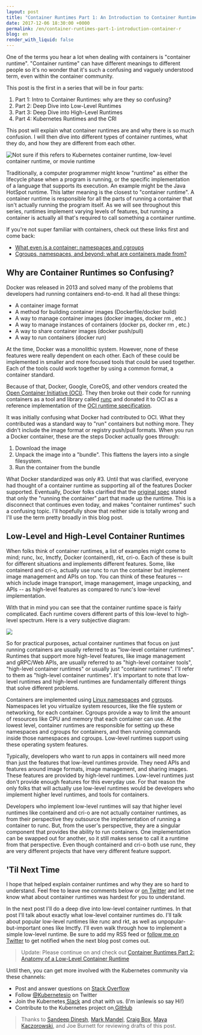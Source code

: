 ```yaml
---
layout: post
title: "Container Runtimes Part 1: An Introduction to Container Runtimes"
date: 2017-12-06 18:30:00 +0000
permalink: /en/container-runtimes-part-1-introduction-container-r
blog: en
render_with_liquid: false
---
```


One of the terms you hear a lot when dealing with containers is "container runtime". "Container runtime" can have different meanings to different people so it's no wonder that it's such a confusing and vaguely understood term, even within the container community. 

This post is the first in a series that will be in four parts:

1.  Part 1: Intro to Container Runtimes: why are they so confusing?
1.  Part 2: Deep Dive into Low-Level Runtimes
1.  Part 3: Deep Dive into High-Level Runtimes
1.  Part 4: Kubernetes Runtimes and the CRI

This post will explain what container runtimes are and why there is so much confusion. I will then dive into different types of container runtimes, what they do, and how they are different from each other.

<img src="https://storage.googleapis.com/static.ianlewis.org/prod/img/768/notsure.png" alt="Not sure if this refers to Kubernetes container runtime, low-level container runtime, or movie runtime" class="align-center" />

Traditionally, a computer programmer might know "runtime" as either the lifecycle phase when a program is running, or the specific implementation of a language that supports its execution. An example might be the Java HotSpot runtime. This latter meaning is the closest to "container runtime". A container runtime is responsible for all the parts of running a container that isn't actually running the program itself. As we will see throughout this series, runtimes implement varying levels of features, but running a container is actually all that's required to call something a container runtime.

If you're not super familiar with containers, check out these links first and come back:

*   [What even is a container: namespaces and cgroups](https://jvns.ca/blog/2016/10/10/what-even-is-a-container/)
*   [Cgroups, namespaces, and beyond: what are containers made from?](https://www.youtube.com/watch?v=sK5i-N34im8)

## Why are Container Runtimes so Confusing?

Docker was released in 2013 and solved many of the problems that developers had running containers end-to-end. It had all these things:

*   A container image format
*   A method for building container images (Dockerfile/docker build)
*   A way to manage container images (docker images, docker rm <image>, etc.)
*   A way to manage instances of containers (docker ps, docker rm <container>, etc.)
*   A way to share container images (docker push/pull)
*   A way to run containers (docker run)

At the time, Docker was a monolithic system. However, none of these features were really dependent on each other. Each of these could be implemented in smaller and more focused tools that could be used together. Each of the tools could work together by using a common format, a container standard.

Because of that, Docker, Google, CoreOS, and other vendors created the [Open Container Initiative (OCI)](https://www.opencontainers.org/). They then broke out their code for running containers as a tool and library called [runc](https://github.com/opencontainers/runc) and donated it to OCI as a reference implementation of the [OCI runtime specification](https://github.com/opencontainers/runtime-spec).

It was initially confusing what Docker had contributed to OCI. What they contributed was a standard way to "run" containers but nothing more. They didn't include the image format or registry push/pull formats. When you run a Docker container, these are the steps Docker actually goes through:

1.  Download the image
1.  Unpack the image into a "bundle". This flattens the layers into a single filesystem.
1.  Run the container from the bundle

What Docker standardized was only #3. Until that was clarified, everyone had thought of a container runtime as supporting all of the features Docker supported. Eventually, Docker folks clarified that the [original spec](https://github.com/opencontainers/runtime-spec/commit/77d44b10d5df53ee63f0768cd0a29ef49bad56b6#diff-b84a8d65d8ed53f4794cd2db7e8ea731R45) stated that only the "running the container" part that made up the runtime. This is a disconnect that continues even today, and makes "container runtimes" such a confusing topic. I'll hopefully show that neither side is totally wrong and I'll use the term pretty broadly in this blog post.

## Low-Level and High-Level Container Runtimes

When folks think of container runtimes, a list of examples might come to mind; runc, lxc, lmctfy, Docker (containerd), rkt, cri-o. Each of these is built for different situations and implements different features. Some, like containerd and cri-o, actually use runc to run the container but implement image management and APIs on top. You can think of these features -- which include image transport, image management, image unpacking, and APIs -- as high-level features as compared to runc's low-level implementation.

With that in mind you can see that the container runtime space is fairly complicated. Each runtime covers different parts of this low-level to high-level spectrum. Here is a very subjective diagram:

<img src="https://storage.googleapis.com/static.ianlewis.org/prod/img/768/runtimes.png" class="align-center" />

So for practical purposes, actual container runtimes that focus on just running containers are usually referred to as "low-level container runtimes". Runtimes that support more high-level features, like image management and gRPC/Web APIs, are usually referred to as "high-level container tools", "high-level container runtimes" or usually just "container runtimes". I'll refer to them as "high-level container runtimes". It's important to note that low-level runtimes and high-level runtimes are fundamentally different things that solve different problems.

Containers are implemented using [Linux namespaces](https://en.wikipedia.org/wiki/Linux_namespaces) and [cgroups](https://en.wikipedia.org/wiki/Cgroups). Namespaces let you virtualize system resources, like the file system or networking, for each container. Cgroups provide a way to limit the amount of resources like CPU and memory that each container can use. At the lowest level, container runtimes are responsible for setting up these namespaces and cgroups for containers, and then running commands inside those namespaces and cgroups. Low-level runtimes support using these operating system features.

Typically, developers who want to run apps in containers will need more than just the features that low-level runtimes provide. They need APIs and features around image formats, image management, and sharing images. These features are provided by high-level runtimes. Low-level runtimes just don't provide enough features for this everyday use. For that reason the only folks that will actually use low-level runtimes would be developers who implement higher level runtimes, and tools for containers.

Developers who implement low-level runtimes will say that higher level runtimes like containerd and cri-o are not actually container runtimes, as from their perspective they outsource the implementation of running a container to runc. But, from the user's perspective, they are a singular component that provides the ability to run containers. One implementation can be swapped out for another, so it still makes sense to call it a runtime from that perspective. Even though containerd and cri-o both use runc, they are very different projects that have very different feature support.


## 'Til Next Time

I hope that helped explain container runtimes and why they are so hard to understand. Feel free to leave me comments below or [on Twitter](https://twitter.com/IanMLewis) and let me know what about container runtimes was hardest for you to understand.

In the next post I'll do a deep dive into low-level container runtimes. In that post I'll talk about exactly what low-level container runtimes do. I'll talk about popular low-level runtimes like runc and rkt, as well as unpopular-but-important ones like lmctfy. I'll even walk through how to implement a simple low-level runtime. Be sure to add my RSS feed or [follow me on Twitter](https://twitter.com/IanMLewis) to get notified when the next blog post comes out.

> Update: Please continue on and check out [Container Runtimes Part 2: Anatomy of a Low-Level Container Runtime](https://www.ianlewis.org/en/container-runtimes-part-2-anatomy-low-level-contai)

Until then, you can get more involved with the Kubernetes community via these channels:

*   Post and answer questions on [Stack Overflow](http://stackoverflow.com/questions/tagged/kubernetes)
*   Follow [@Kubernetesio](https://twitter.com/kubernetesio) on Twitter
*   Join the Kubernetes[ Slack](http://slack.k8s.io/) and chat with us. (I'm ianlewis so say Hi!)
*   Contribute to the Kubernetes project on[ GitHub](https://github.com/kubernetes/kubernetes)

> Thanks to [Sandeep Dinesh](https://twitter.com/SandeepDinesh), [Mark Mandel](https://twitter.com/neurotic), [Craig Box](https://twitter.com/craigbox), [Maya Kaczorowski](https://twitter.com/mayakaczorowski), and Joe Burnett for reviewing drafts of this post.